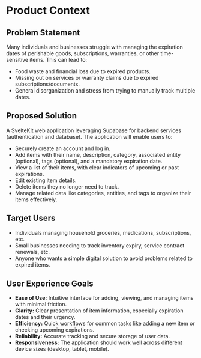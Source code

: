 # Product Context

## Problem Statement

Many individuals and businesses struggle with managing the expiration dates of perishable goods, subscriptions, warranties, or other time-sensitive items. This can lead to:
- Food waste and financial loss due to expired products.
- Missing out on services or warranty claims due to expired subscriptions/documents.
- General disorganization and stress from trying to manually track multiple dates.

## Proposed Solution

A SvelteKit web application leveraging Supabase for backend services (authentication and database). The application will enable users to:
- Securely create an account and log in.
- Add items with their name, description, category, associated entity (optional), tags (optional), and a mandatory expiration date.
- View a list of their items, with clear indicators of upcoming or past expirations.
- Edit existing item details.
- Delete items they no longer need to track.
- Manage related data like categories, entities, and tags to organize their items effectively.

## Target Users

- Individuals managing household groceries, medications, subscriptions, etc.
- Small businesses needing to track inventory expiry, service contract renewals, etc.
- Anyone who wants a simple digital solution to avoid problems related to expired items.

## User Experience Goals

- **Ease of Use:** Intuitive interface for adding, viewing, and managing items with minimal friction.
- **Clarity:** Clear presentation of item information, especially expiration dates and their urgency.
- **Efficiency:** Quick workflows for common tasks like adding a new item or checking upcoming expirations.
- **Reliability:** Accurate tracking and secure storage of user data.
- **Responsiveness:** The application should work well across different device sizes (desktop, tablet, mobile). 